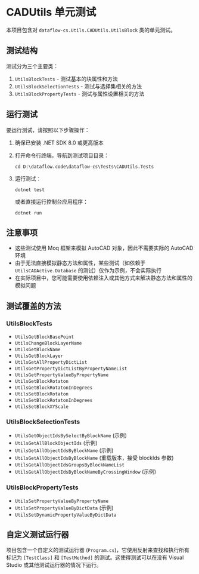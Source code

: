# CADUtils 单元测试

本项目包含对 `dataflow-cs.Utils.CADUtils.UtilsBlock` 类的单元测试。

## 测试结构

测试分为三个主要类：

1. `UtilsBlockTests` - 测试基本的块属性和方法
2. `UtilsBlockSelectionTests` - 测试与选择集相关的方法
3. `UtilsBlockPropertyTests` - 测试与属性设置相关的方法

## 运行测试

要运行测试，请按照以下步骤操作：

1. 确保已安装 .NET SDK 8.0 或更高版本
2. 打开命令行终端，导航到测试项目目录：
   ```
   cd D:\dataflow.code\dataflow-cs\Tests\CADUtils.Tests
   ```
3. 运行测试：
   ```
   dotnet test
   ```
   
   或者直接运行控制台应用程序：
   ```
   dotnet run
   ```

## 注意事项

- 这些测试使用 Moq 框架来模拟 AutoCAD 对象，因此不需要实际的 AutoCAD 环境
- 由于无法直接模拟静态方法和属性，某些测试（如依赖于 `UtilsCADActive.Database` 的测试）仅作为示例，不会实际执行
- 在实际项目中，您可能需要使用依赖注入或其他方式来解决静态方法和属性的模拟问题

## 测试覆盖的方法

### UtilsBlockTests

- `UtilsGetBlockBasePoint`
- `UtilsChangeBlockLayerName`
- `UtilsGetBlockName`
- `UtilsGetBlockLayer`
- `UtilsGetAllPropertyDictList`
- `UtilsGetPropertyDictListByPropertyNameList`
- `UtilsGetPropertyValueByPropertyName`
- `UtilsGetBlockRotaton`
- `UtilsGetBlockRotatonInDegrees`
- `UtilsSetBlockRotaton`
- `UtilsSetBlockRotatonInDegrees`
- `UtilsSetBlockXYScale`

### UtilsBlockSelectionTests

- `UtilsGetObjectIdsBySelectByBlockName` (示例)
- `UtilsGetAllBlockObjectIds` (示例)
- `UtilsGetAllObjectIdsByBlockName` (示例)
- `UtilsGetAllObjectIdsByBlockName` (重载版本，接受 blockIds 参数)
- `UtilsGetAllObjectIdsGroupsByBlockNameList`
- `UtilsGetAllObjectIdsByBlockNameByCrossingWindow` (示例)

### UtilsBlockPropertyTests

- `UtilsSetPropertyValueByPropertyName`
- `UtilsSetPropertyValueByDictData` (示例)
- `UtilsSetDynamicPropertyValueByDictData` 

## 自定义测试运行器

项目包含一个自定义的测试运行器 (`Program.cs`)，它使用反射来查找和执行所有标记为 `[TestClass]` 和 `[TestMethod]` 的测试。这使得测试可以在没有 Visual Studio 或其他测试运行器的情况下运行。 